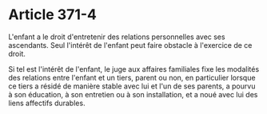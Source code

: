 # Article 371-4

L'enfant a le droit d'entretenir des relations personnelles avec ses ascendants. Seul l'intérêt de l'enfant peut faire obstacle à l'exercice de ce droit.

Si tel est l'intérêt de l'enfant, le juge aux affaires familiales fixe les modalités des relations entre l'enfant et un tiers, parent ou non, en particulier lorsque ce tiers a résidé de manière stable avec lui et l'un de ses parents, a pourvu à son éducation, à son entretien ou à son installation, et a noué avec lui des liens affectifs durables.
